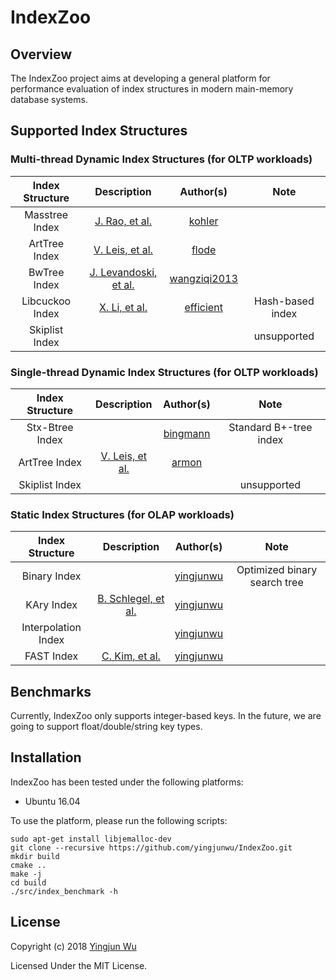 # IndexZoo

## Overview
The IndexZoo project aims at developing a general platform for performance evaluation of index structures in modern main-memory database systems.

## Supported Index Structures

### Multi-thread Dynamic Index Structures (for OLTP workloads)

| Index Structure | Description | Author(s) | Note  |
|:---------------:|:------:|:-----------------------:|:-----:|
| Masstree Index  | [J. Rao, et al.](https://dl.acm.org/citation.cfm?id=2168855) | [kohler](https://github.com/kohler/masstree-beta)                   | |
| ArtTree Index   | [V. Leis, et al.](https://dl.acm.org/citation.cfm?id=2933349.2933352) | [flode](https://github.com/flode/ARTSynchronized) | |
| BwTree Index    | [J. Levandoski, et al.](https://dl.acm.org/citation.cfm?id=2510649.2511251) | [wangziqi2013](https://github.com/wangziqi2013/BwTree) | |
| Libcuckoo Index | [X. Li, et al.](https://dl.acm.org/citation.cfm?id=2592820) | [efficient](https://github.com/efficient/libcuckoo) | Hash-based index |
| Skiplist Index  | |  | unsupported |

### Single-thread Dynamic Index Structures (for OLTP workloads)

| Index Structure | Description | Author(s) | Note  |
|:---------------:|:------:|:-----------------------:|:-----:|
| Stx-Btree Index |  | [bingmann](https://github.com/bingmann/stx-btree) | Standard B+-tree index |
| ArtTree Index   | [V. Leis, et al.](https://db.in.tum.de/~leis/papers/ART.pdf) | [armon](https://github.com/armon/libart) | |
| Skiplist Index  |  |  | unsupported |

### Static Index Structures (for OLAP workloads)

| Index Structure     | Description | Author(s) | Note  |
|:-------------------:|:------:|:-----------------------:|:-----:|
| Binary Index        | | [yingjunwu]() | Optimized binary search tree |
| KAry Index          | [B. Schlegel, et al.](https://dl.acm.org/citation.cfm?id=1565705) | [yingjunwu]() | |
| Interpolation Index | | [yingjunwu]() | |
| FAST Index          | [C. Kim, et al.](https://dl.acm.org/citation.cfm?id=1807206) | [yingjunwu]() | |


## Benchmarks

Currently, IndexZoo only supports integer-based keys. In the future, we are going to support float/double/string key types.



## Installation

IndexZoo has been tested under the following platforms:

- Ubuntu 16.04

To use the platform, please run the following scripts:
```
sudo apt-get install libjemalloc-dev
git clone --recursive https://github.com/yingjunwu/IndexZoo.git
mkdir build
cmake ..
make -j
cd build
./src/index_benchmark -h
```

## License

Copyright (c) 2018 [Yingjun Wu](https://yingjunwu.github.io/)

Licensed Under the MIT License.
